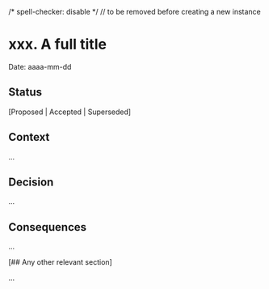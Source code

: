 /* spell-checker: disable */ // to be removed before creating a new instance
# xxx. A full title

Date: aaaa-mm-dd

## Status

[Proposed | Accepted | Superseded]

## Context

...

## Decision

...

## Consequences

...

[## Any other relevant section]

...
